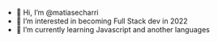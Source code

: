 - 👋 Hi, I’m @matiasecharri
- 👀 I’m interested in becoming Full Stack dev in 2022
- 🌱 I’m currently learning Javascript and another languages

<!---
matiasecharri/matiasecharri is a ✨ special ✨ repository because its `README.md` (this file) appears on your GitHub profile.
You can click the Preview link to take a look at your changes.
--->
